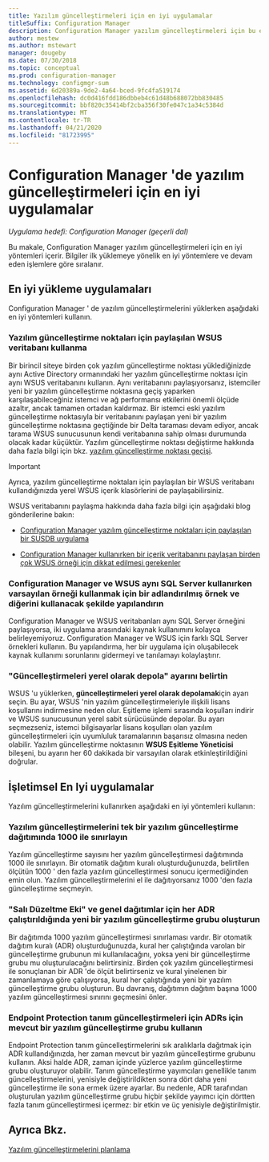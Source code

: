 ```yaml
---
title: Yazılım güncelleştirmeleri için en iyi uygulamalar
titleSuffix: Configuration Manager
description: Configuration Manager yazılım güncelleştirmeleri için bu en iyi yöntemleri kullanın.
author: mestew
ms.author: mstewart
manager: dougeby
ms.date: 07/30/2018
ms.topic: conceptual
ms.prod: configuration-manager
ms.technology: configmgr-sum
ms.assetid: 6d20389a-9de2-4a64-bced-9fc4fa519174
ms.openlocfilehash: dc0d416fdd186dbbeb4c61d48b688072bb830485
ms.sourcegitcommit: bbf820c35414bf2cba356f30fe047c1a34c5384d
ms.translationtype: MT
ms.contentlocale: tr-TR
ms.lasthandoff: 04/21/2020
ms.locfileid: "81723995"
---
```

# <a name="best-practices-for-software-updates-in-configuration-manager"></a>Configuration Manager 'de yazılım güncelleştirmeleri için en iyi uygulamalar

*Uygulama hedefi: Configuration Manager (geçerli dal)*

Bu makale, Configuration Manager yazılım güncelleştirmeleri için en iyi yöntemleri içerir. Bilgiler ilk yüklemeye yönelik en iyi yöntemlere ve devam eden işlemlere göre sıralanır.  



## <a name="installation-best-practices"></a><a name="bkmk_install"></a>En iyi yükleme uygulamaları  

Configuration Manager ' de yazılım güncelleştirmelerini yüklerken aşağıdaki en iyi yöntemleri kullanın.  


### <a name="use-a-shared-wsus-database-for-software-update-points"></a><a name="bkmk_shared-susdb"></a>Yazılım güncelleştirme noktaları için paylaşılan WSUS veritabanı kullanma  

Bir birincil siteye birden çok yazılım güncelleştirme noktası yüklediğinizde aynı Active Directory ormanındaki her yazılım güncelleştirme noktası için aynı WSUS veritabanını kullanın. Aynı veritabanını paylaşıyorsanız, istemciler yeni bir yazılım güncelleştirme noktasına geçiş yaparken karşılaşabileceğiniz istemci ve ağ performansı etkilerini önemli ölçüde azaltır, ancak tamamen ortadan kaldırmaz. Bir istemci eski yazılım güncelleştirme noktasıyla bir veritabanını paylaşan yeni bir yazılım güncelleştirme noktasına geçtiğinde bir Delta taraması devam ediyor, ancak tarama WSUS sunucusunun kendi veritabanına sahip olması durumunda olacak kadar küçüktür. Yazılım güncelleştirme noktası değiştirme hakkında daha fazla bilgi için bkz. [yazılım güncelleştirme noktası geçişi](plan-for-software-updates.md#BKMK_SUPSwitching).  

> [!IMPORTANT]  
>  Ayrıca, yazılım güncelleştirme noktaları için paylaşılan bir WSUS veritabanı kullandığınızda yerel WSUS içerik klasörlerini de paylaşabilirsiniz.  

WSUS veritabanını paylaşma hakkında daha fazla bilgi için aşağıdaki blog gönderilerine bakın:  

- [Configuration Manager yazılım güncelleştirme noktaları için paylaşılan bir SUSDB uygulama](https://techcommunity.microsoft.com/t5/Configuration-Manager-Archive/How-to-implement-a-shared-SUSDB-for-Configuration-Manager/ba-p/274103)  

- [Configuration Manager kullanırken bir içerik veritabanını paylaşan birden çok WSUS örneği için dikkat edilmesi gerekenler](https://blogs.technet.microsoft.com/wsus/2014/03/22/considerations-for-multiple-wsus-instances-sharing-a-content-database-when-using-system-center-configuration-manager-but-without-network-load-balancing-nlb/)  


### <a name="when-configuration-manager-and-wsus-use-the-same-sql-server-configure-one-to-use-a-named-instance-and-the-other-to-use-the-default-instance"></a><a name="bkmk_sql-instance"></a>Configuration Manager ve WSUS aynı SQL Server kullanırken varsayılan örneği kullanmak için bir adlandırılmış örnek ve diğerini kullanacak şekilde yapılandırın  

Configuration Manager ve WSUS veritabanları aynı SQL Server örneğini paylaşıyorsa, iki uygulama arasındaki kaynak kullanımını kolayca belirleyemiyoruz. Configuration Manager ve WSUS için farklı SQL Server örnekleri kullanın. Bu yapılandırma, her bir uygulama için oluşabilecek kaynak kullanımı sorunlarını gidermeyi ve tanılamayı kolaylaştırır.  


### <a name="specify-the-store-updates-locally-setting"></a><a name="bkmk_store-local"></a>"Güncelleştirmeleri yerel olarak depola" ayarını belirtin  

WSUS 'u yüklerken, **güncelleştirmeleri yerel olarak depolamak**için ayarı seçin. Bu ayar, WSUS 'nin yazılım güncelleştirmeleriyle ilişkili lisans koşullarını indirmesine neden olur. Eşitleme işlemi sırasında koşulları indirir ve WSUS sunucusunun yerel sabit sürücüsünde depolar. Bu ayarı seçmezseniz, istemci bilgisayarlar lisans koşulları olan yazılım güncelleştirmeleri için uyumluluk taramalarının başarısız olmasına neden olabilir. Yazılım güncelleştirme noktasının **WSUS Eşitleme Yöneticisi** bileşeni, bu ayarın her 60 dakikada bir varsayılan olarak etkinleştirildiğini doğrular.  



## <a name="operational-best-practices"></a><a name="bkmk_operation"></a>İşletimsel En Iyi uygulamalar  

Yazılım güncelleştirmelerini kullanırken aşağıdaki en iyi yöntemleri kullanın:  


### <a name="limit-software-updates-to-1000-in-a-single-software-update-deployment"></a><a name="bkmk_object-limit"></a>Yazılım güncelleştirmelerini tek bir yazılım güncelleştirme dağıtımında 1000 ile sınırlayın  

Yazılım güncelleştirme sayısını her yazılım güncelleştirmesi dağıtımında 1000 ile sınırlayın. Bir otomatik dağıtım kuralı oluşturduğunuzda, belirtilen ölçütün 1000 ' den fazla yazılım güncelleştirmesi sonucu içermediğinden emin olun. Yazılım güncelleştirmelerini el ile dağıtıyorsanız 1000 'den fazla güncelleştirme seçmeyin.  


### <a name="create-a-new-software-update-group-each-time-an-adr-runs-for-patch-tuesday-and-for-general-deployments"></a><a name="bkmk_new-group"></a>"Salı Düzeltme Eki" ve genel dağıtımlar için her ADR çalıştırıldığında yeni bir yazılım güncelleştirme grubu oluşturun  

Bir dağıtımda 1000 yazılım güncelleştirmesi sınırlaması vardır. Bir otomatik dağıtım kuralı (ADR) oluşturduğunuzda, kural her çalıştığında varolan bir güncelleştirme grubunun mi kullanılacağını, yoksa yeni bir güncelleştirme grubu mu oluşturulacağını belirtirsiniz. Birden çok yazılım güncelleştirmesi ile sonuçlanan bir ADR 'de ölçüt belirtirseniz ve kural yinelenen bir zamanlamaya göre çalışıyorsa, kural her çalıştığında yeni bir yazılım güncelleştirme grubu oluşturun. Bu davranış, dağıtımın dağıtım başına 1000 yazılım güncelleştirmesi sınırını geçmesini önler.  


### <a name="use-an-existing-software-update-group-for-adrs-for-endpoint-protection-definition-updates"></a><a name="bkmk_same-group"></a>Endpoint Protection tanım güncelleştirmeleri için ADRs için mevcut bir yazılım güncelleştirme grubu kullanın  

Endpoint Protection tanım güncelleştirmelerini sık aralıklarla dağıtmak için ADR kullandığınızda, her zaman mevcut bir yazılım güncelleştirme grubunu kullanın. Aksi halde ADR, zaman içinde yüzlerce yazılım güncelleştirme grubu oluşturuyor olabilir. Tanım güncelleştirme yayımcıları genellikle tanım güncelleştirmelerini, yenisiyle değiştirildikten sonra dört daha yeni güncelleştirme ile sona ermek üzere ayarlar. Bu nedenle, ADR tarafından oluşturulan yazılım güncelleştirme grubu hiçbir şekilde yayımcı için dörtten fazla tanım güncelleştirmesi içermez: bir etkin ve üç yenisiyle değiştirilmiştir.  



## <a name="see-also"></a>Ayrıca Bkz.  
 [Yazılım güncelleştirmelerini planlama](plan-for-software-updates.md)
